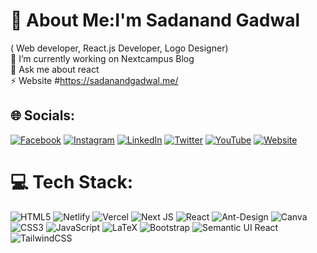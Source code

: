 # 💫 About Me:I'm Sadanand Gadwal
( Web developer, React.js Developer, Logo Designer)<br>
🔭 I’m currently working on Nextcampus Blog<br>💬 Ask me about react<br>⚡ Website 
#https://sadanandgadwal.me/ 

## 🌐 Socials:
[![Facebook](https://img.shields.io/badge/Facebook-%231877F2.svg?logo=Facebook&logoColor=white)](https://facebook.com/sadanandgadwal7) [![Instagram](https://img.shields.io/badge/Instagram-%23E4405F.svg?logo=Instagram&logoColor=white)](https://instagram.com/sadanand_gadwal) [![LinkedIn](https://img.shields.io/badge/LinkedIn-%230077B5.svg?logo=linkedin&logoColor=white)](https://linkedin.com/in/sadanand-gadwal) [![Twitter](https://img.shields.io/badge/Twitter-%231DA1F2.svg?logo=Twitter&logoColor=white)](https://twitter.com/sadanand_u_g) [![YouTube](https://img.shields.io/badge/YouTube-%23FF0000.svg?logo=YouTube&logoColor=white)](https://youtube.com/@SadanandGadwal) 
[![Website](https://img.shields.io/badge/website-%239F2B68.svg?logo=website&logoColor=white)](https://sadanandgadwal.netlify.app/) 

# 💻 Tech Stack:
![HTML5](https://img.shields.io/badge/html5-%23E34F26.svg?style=for-the-badge&logo=html5&logoColor=white) ![Netlify](https://img.shields.io/badge/netlify-%23000000.svg?style=for-the-badge&logo=netlify&logoColor=#00C7B7) ![Vercel](https://img.shields.io/badge/vercel-%23000000.svg?style=for-the-badge&logo=vercel&logoColor=white) ![Next JS](https://img.shields.io/badge/Next-black?style=for-the-badge&logo=next.js&logoColor=white) ![React](https://img.shields.io/badge/react-%2320232a.svg?style=for-the-badge&logo=react&logoColor=%2361DAFB) ![Ant-Design](https://img.shields.io/badge/-AntDesign-%230170FE?style=for-the-badge&logo=ant-design&logoColor=white) ![Canva](https://img.shields.io/badge/Canva-%2300C4CC.svg?style=for-the-badge&logo=Canva&logoColor=white) ![CSS3](https://img.shields.io/badge/css3-%231572B6.svg?style=for-the-badge&logo=css3&logoColor=white) ![JavaScript](https://img.shields.io/badge/javascript-%23323330.svg?style=for-the-badge&logo=javascript&logoColor=%23F7DF1E) ![LaTeX](https://img.shields.io/badge/latex-%23008080.svg?style=for-the-badge&logo=latex&logoColor=white) ![Bootstrap](https://img.shields.io/badge/bootstrap-%23563D7C.svg?style=for-the-badge&logo=bootstrap&logoColor=white) ![Semantic UI React](https://img.shields.io/badge/Semantic%20UI%20React-%2335BDB2.svg?style=for-the-badge&logo=SemanticUIReact&logoColor=white) ![TailwindCSS](https://img.shields.io/badge/tailwindcss-%2338B2AC.svg?style=for-the-badge&logo=tailwind-css&logoColor=white)





<!-- Proudly created with GPRM ( https://gprm.itsvg.in ) -->
